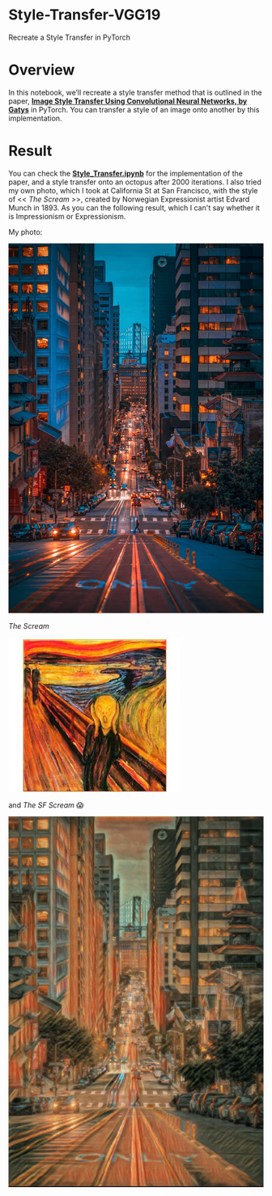 # Style-Transfer-VGG19
Recreate a Style Transfer in PyTorch

[//]: # (Image References)

[image1]: ./readmeimgages/sf.jpeg "sf"
[image2]: ./readmeimgages/thescream.jpeg "scream"
[image3]: ./readmeimgages/transfer1.png "transfer"

# Overview

In this notebook, we’ll recreate a style transfer method that is outlined in the paper, [**Image Style Transfer Using Convolutional Neural Networks, by Gatys**](https://www.cv-foundation.org/openaccess/content_cvpr_2016/papers/Gatys_Image_Style_Transfer_CVPR_2016_paper.pdf) in PyTorch. You can transfer a style of an image onto another by this implementation.

# Result

You can check the [**Style_Transfer.ipynb**](https://github.com/tqi2/Style-Transfer-VGG19/blob/master/Style_Transfer.ipynb) for the implementation of the paper, and a style transfer onto an octopus after 2000 iterations. I also tried my own photo, which I took at California St at San Francisco, with the style of << *The Scream* >>, created by Norwegian Expressionist artist Edvard Munch in 1893. As you can the following result, which I can't say whether it is Impressionism or Expressionism.

My photo:

![sf][image1]

*The Scream*

![scream][image2]

and *The SF Scream* 😱

![transfer][image3]
